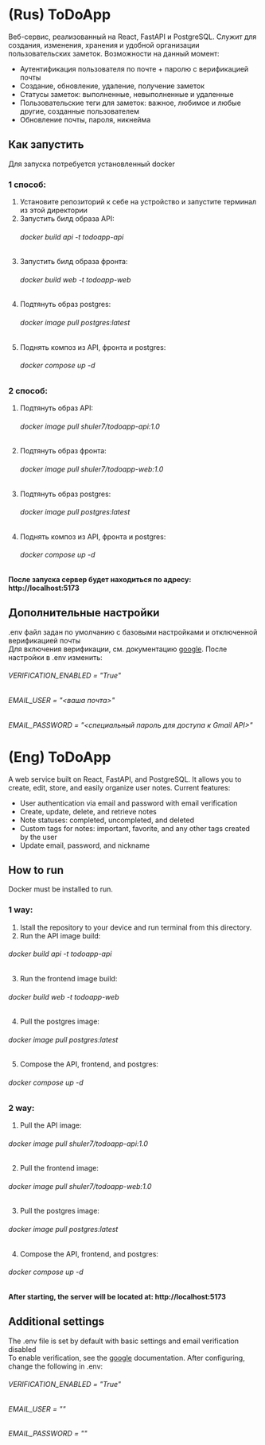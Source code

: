 # (Rus) ToDoApp
Веб-сервис, реализованный на React, FastAPI и PostgreSQL. Служит для создания, изменения, хранения и удобной организации пользовательских заметок. Возможности на данный момент: 
- Аутентификация пользователя по почте + паролю с верификацией почты  
- Создание, обновление, удаление, получение заметок
- Статусы заметок: выполненные, невыполненные и удаленные  
- Пользовательские теги для заметок: важное, любимое и любые другие, созданные пользователем
- Обновление почты, пароля, никнейма

## Как запустить
Для запуска потребуется установленный docker

### 1 способ:
1. Установите репозиторий к себе на устройство и запустите терминал из этой директории 
2. Запустить билд образа API:
   ###### docker build api -t todoapp-api
3. Запустить билд образа фронта:
   ###### docker build web -t todoapp-web
4. Подтянуть образ postgres:
   ###### docker image pull postgres:latest
5. Поднять композ из API, фронта и postgres:
   ###### docker compose up -d

### 2 способ:
1. Подтянуть образ API:
   ###### docker image pull shuler7/todoapp-api:1.0
2. Подтянуть образ фронта:
   ###### docker image pull shuler7/todoapp-web:1.0
3. Подтянуть образ postgres:
   ###### docker image pull postgres:latest
4. Поднять композ из API, фронта и postgres:
   ###### docker compose up -d

#### После запуска сервер будет находиться по адресу: http://localhost:5173

## Дополнительные настройки
.env файл задан по умолчанию с базовыми настройками и отключенной верификацией почты  
Для включения верификации, см. документацию [google](https://developers.google.com/workspace/gmail/api/quickstart/python). После настройки в .env изменить:  
###### VERIFICATION_ENABLED = "True"  
###### EMAIL_USER = "<ваша почта>"  
###### EMAIL_PASSWORD = "<специальный пароль для доступа к Gmail API>"  



# (Eng) ToDoApp
A web service built on React, FastAPI, and PostgreSQL. It allows you to create, edit, store, and easily organize user notes. Current features:
- User authentication via email and password with email verification
- Create, update, delete, and retrieve notes
- Note statuses: completed, uncompleted, and deleted
- Custom tags for notes: important, favorite, and any other tags created by the user
- Update email, password, and nickname

## How to run
Docker must be installed to run.

### 1 way:
1. Istall the repository to your device and run terminal from this directory.
2. Run the API image build:
###### docker build api -t todoapp-api
3. Run the frontend image build:
###### docker build web -t todoapp-web
4. Pull the postgres image:
###### docker image pull postgres:latest
5. Compose the API, frontend, and postgres:
###### docker compose up -d

### 2 way:
1. Pull the API image:
###### docker image pull shuler7/todoapp-api:1.0
2. Pull the frontend image:
###### docker image pull shuler7/todoapp-web:1.0
3. Pull the postgres image:
###### docker image pull postgres:latest
4. Compose the API, frontend, and postgres:
###### docker compose up -d

#### After starting, the server will be located at: http://localhost:5173

## Additional settings

The .env file is set by default with basic settings and email verification disabled  
To enable verification, see the [google](https://developers.google.com/workspace/gmail/api/quickstart/python) documentation. After configuring, change the following in .env:  
###### VERIFICATION_ENABLED = "True"
###### EMAIL_USER = "<your email>"
###### EMAIL_PASSWORD = "<special password for accessing the Gmail API>"
